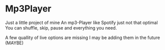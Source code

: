 # Mp3Player
Just a little project of mine
An mp3-Player like Spotify just not that optimal
You can shuffle, skip, pause and everything you need.

A few quallity of live options are missing I may be adding them in the future (MAYBE)

